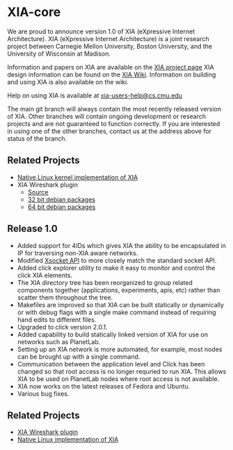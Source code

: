 XIA-core
=======

We are proud to announce version 1.0 of XIA (eXpressive Internet Architecture). XIA (eXpressive Internet Architecture) is a joint research project between Carnegie Mellon University, Boston University, and the University of Wisconsin at Madison. 

Information and papers on XIA are available on the [XIA project page](http://cs.cmu.edu/~xia)
XIA design information can be found on the [XIA Wiki](https://github.com/XIA-Project/xia-core/wiki). Information on building and using XIA is also available on the wiki.

Help on using XIA is available at <xia-users-help@cs.cmu.edu>

The main git branch will always contain the most recently released version of XIA. Other branches will contain ongoing development or research projects and are not guaranteed to function correctly. If you are interested in using one of the other branches, contact us at the address above for status of the branch.

Related Projects
----------------
- [Native Linux kernel implementation of XIA](https://github.com/AltraMayor/XIA-for-Linux)
- XIA Wireshark plugin
  * [Source](https://github.com/cjdoucette/wireshark-xia)
  * [32 bit debian packages](https://github.com/cjdoucette/wireshark-xia-pkg-i386)
  * [64 bit debian packages](https://github.com/cjdoucette/wireshark-xia-pkg)


Release 1.0
----------------
* Added support for 4IDs which gives XIA the ability to be encapsulated in IP for traversing non-XIA aware networks.
* Modified [Xsocket API](http://cs.cmu.edu/~xia/api/c) to more closely match the standard socket API.
* Added click explorer utility to make it easy to monitor and control the click XIA elements.
* The XIA directory tree has been reorganized to group related components together (applications, experiments, apis, etc) rather than scatter them throughout the tree.
* Makefiles are improved so that XIA can be built statically or dynamically or with debug flags with a single make command instead of requiring hand edits to different files.
* Upgraded to click version 2.0.1.
* Added capability to build statically linked version of XIA for use on networks such as PlanetLab.
* Setting up an XIA network is more automated, for example, most nodes can be brought up with a single command.
* Communication between the application level and Click has been changed so that root access is no longer requried to run XIA. This allows XIA to be used on PlanetLab nodes where root access is not available.
* XIA now works on the latest releases of Fedora and Ubuntu.
* Various bug fixes.

Related Projects
----------------
- [XIA Wireshark plugin](https://github.com/cjdoucette/wireshark-xia)
- [Native Linux implementation of XIA](https://github.com/AltraMayor/XIA-for-Linux)

